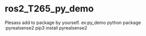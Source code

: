 # ros2_T265_py_demo
Plesass add to package by yourself. ex:py_demo
python package :pyrealsense2 
pip3 install pyrealsense2
